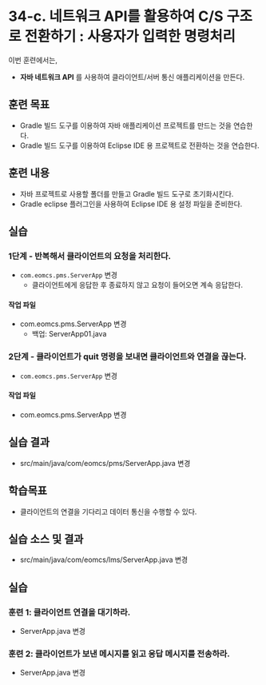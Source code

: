 # 34-c. 네트워크 API를 활용하여 C/S 구조로 전환하기 : 사용자가 입력한 명령처리

이번 훈련에서는,
- **자바 네트워크 API** 를 사용하여 클라이언트/서버 통신 애플리케이션을 만든다. 

## 훈련 목표
- Gradle 빌드 도구를 이용하여 자바 애플리케이션 프로젝트를 만드는 것을 연습한다.
- Gradle 빌드 도구를 이용하여 Eclipse IDE 용 프로젝트로 전환하는 것을 연습한다.

## 훈련 내용
- 자바 프로젝트로 사용할 폴더를 만들고 Gradle 빌드 도구로 초기화시킨다.
- Gradle eclipse 플러그인을 사용하여 Eclipse IDE 용 설정 파일을 준비한다.


## 실습

### 1단계 - 반복해서 클라이언트의 요청을 처리한다.

- `com.eomcs.pms.ServerApp` 변경
  - 클라이언트에게 응답한 후 종료하지 않고 요청이 들어오면 계속 응답한다.

#### 작업 파일
- com.eomcs.pms.ServerApp 변경
  - 백업: ServerApp01.java

### 2단계 - 클라이언트가 quit 명령을 보내면 클라이언트와 연결을 끊는다.

- `com.eomcs.pms.ServerApp` 변경
  
#### 작업 파일
- com.eomcs.pms.ServerApp 변경


## 실습 결과
- src/main/java/com/eomcs/pms/ServerApp.java 변경






## 학습목표

- 클라이언트의 연결을 기다리고 데이터 통신을 수행할 수 있다.

## 실습 소스 및 결과

- src/main/java/com/eomcs/lms/ServerApp.java 변경

## 실습  

### 훈련 1: 클라이언트 연결을 대기하라.

- ServerApp.java 변경

### 훈련 2: 클라이언트가 보낸 메시지를 읽고 응답 메시지를 전송하라.

- ServerApp.java 변경

